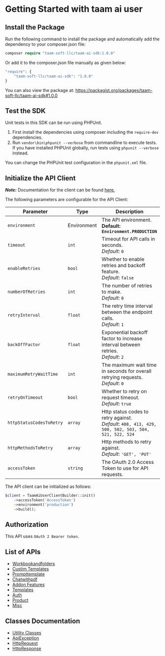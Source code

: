 
# Getting Started with taam ai user

## Install the Package

Run the following command to install the package and automatically add the dependency to your composer.json file:

```php
composer require "taam-soft-llc/taam-ai-sdk:1.0.0"
```

Or add it to the composer.json file manually as given below:

```php
"require": {
    "taam-soft-llc/taam-ai-sdk": "1.0.0"
}
```

You can also view the package at:
https://packagist.org/packages/taam-soft-llc/taam-ai-sdk#1.0.0

## Test the SDK

Unit tests in this SDK can be run using PHPUnit.

1. First install the dependencies using composer including the `require-dev` dependencies.
2. Run `vendor\bin\phpunit --verbose` from commandline to execute tests. If you have installed PHPUnit globally, run tests using `phpunit --verbose` instead.

You can change the PHPUnit test configuration in the `phpunit.xml` file.

## Initialize the API Client

**_Note:_** Documentation for the client can be found [here.](https://www.github.com/taamsoft/taam-ai-php-sdk/tree/1.0.0/doc/client.md)

The following parameters are configurable for the API Client:

| Parameter | Type | Description |
|  --- | --- | --- |
| `environment` | Environment | The API environment. <br> **Default: `Environment.PRODUCTION`** |
| `timeout` | `int` | Timeout for API calls in seconds.<br>*Default*: `0` |
| `enableRetries` | `bool` | Whether to enable retries and backoff feature.<br>*Default*: `false` |
| `numberOfRetries` | `int` | The number of retries to make.<br>*Default*: `0` |
| `retryInterval` | `float` | The retry time interval between the endpoint calls.<br>*Default*: `1` |
| `backOffFactor` | `float` | Exponential backoff factor to increase interval between retries.<br>*Default*: `2` |
| `maximumRetryWaitTime` | `int` | The maximum wait time in seconds for overall retrying requests.<br>*Default*: `0` |
| `retryOnTimeout` | `bool` | Whether to retry on request timeout.<br>*Default*: `true` |
| `httpStatusCodesToRetry` | `array` | Http status codes to retry against.<br>*Default*: `408, 413, 429, 500, 502, 503, 504, 521, 522, 524` |
| `httpMethodsToRetry` | `array` | Http methods to retry against.<br>*Default*: `'GET', 'PUT'` |
| `accessToken` | `string` | The OAuth 2.0 Access Token to use for API requests. |

The API client can be initialized as follows:

```php
$client = TaamAiUserClientBuilder::init()
    ->accessToken('AccessToken')
    ->environment('production')
    ->build();
```

## Authorization

This API uses `OAuth 2 Bearer token`.

## List of APIs

* [Workbookandfolders](https://www.github.com/taamsoft/taam-ai-php-sdk/tree/1.0.0/doc/controllers/workbookandfolders.md)
* [Custim Templates](https://www.github.com/taamsoft/taam-ai-php-sdk/tree/1.0.0/doc/controllers/custim-templates.md)
* [Prompttemplate](https://www.github.com/taamsoft/taam-ai-php-sdk/tree/1.0.0/doc/controllers/prompttemplate.md)
* [Chatwithpdf](https://www.github.com/taamsoft/taam-ai-php-sdk/tree/1.0.0/doc/controllers/chatwithpdf.md)
* [Addon Features](https://www.github.com/taamsoft/taam-ai-php-sdk/tree/1.0.0/doc/controllers/addon-features.md)
* [Templates](https://www.github.com/taamsoft/taam-ai-php-sdk/tree/1.0.0/doc/controllers/templates.md)
* [Auth](https://www.github.com/taamsoft/taam-ai-php-sdk/tree/1.0.0/doc/controllers/auth.md)
* [Product](https://www.github.com/taamsoft/taam-ai-php-sdk/tree/1.0.0/doc/controllers/product.md)
* [Misc](https://www.github.com/taamsoft/taam-ai-php-sdk/tree/1.0.0/doc/controllers/misc.md)

## Classes Documentation

* [Utility Classes](https://www.github.com/taamsoft/taam-ai-php-sdk/tree/1.0.0/doc/utility-classes.md)
* [ApiException](https://www.github.com/taamsoft/taam-ai-php-sdk/tree/1.0.0/doc/api-exception.md)
* [HttpRequest](https://www.github.com/taamsoft/taam-ai-php-sdk/tree/1.0.0/doc/http-request.md)
* [HttpResponse](https://www.github.com/taamsoft/taam-ai-php-sdk/tree/1.0.0/doc/http-response.md)

